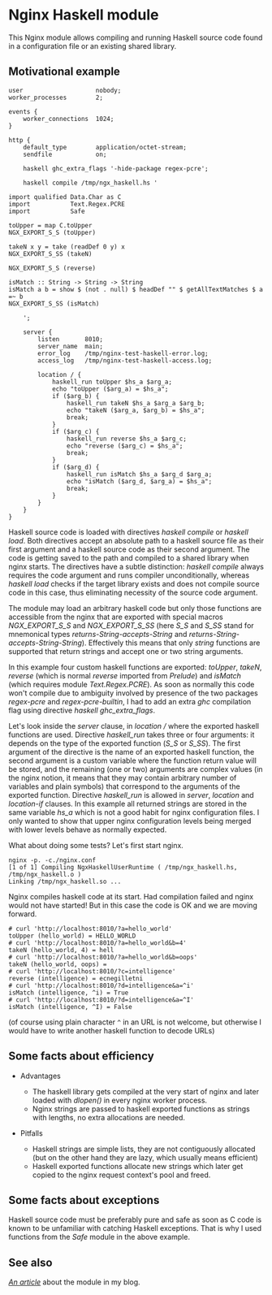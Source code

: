 Nginx Haskell module
====================

This Nginx module allows compiling and running Haskell source code found in a
configuration file or an existing shared library.

Motivational example
--------------------

```nginx
user                    nobody;
worker_processes        2;

events {
    worker_connections  1024;
}

http {
    default_type        application/octet-stream;
    sendfile            on;

    haskell ghc_extra_flags '-hide-package regex-pcre';

    haskell compile /tmp/ngx_haskell.hs '

import qualified Data.Char as C
import           Text.Regex.PCRE
import           Safe

toUpper = map C.toUpper
NGX_EXPORT_S_S (toUpper)

takeN x y = take (readDef 0 y) x
NGX_EXPORT_S_SS (takeN)

NGX_EXPORT_S_S (reverse)

isMatch :: String -> String -> String
isMatch a b = show $ (not . null) $ headDef "" $ getAllTextMatches $ a =~ b
NGX_EXPORT_S_SS (isMatch)

    ';

    server {
        listen       8010;
        server_name  main;
        error_log    /tmp/nginx-test-haskell-error.log;
        access_log   /tmp/nginx-test-haskell-access.log;

        location / {
            haskell_run toUpper $hs_a $arg_a;
            echo "toUpper ($arg_a) = $hs_a";
            if ($arg_b) {
                haskell_run takeN $hs_a $arg_a $arg_b;
                echo "takeN ($arg_a, $arg_b) = $hs_a";
                break;
            }
            if ($arg_c) {
                haskell_run reverse $hs_a $arg_c;
                echo "reverse ($arg_c) = $hs_a";
                break;
            }
            if ($arg_d) {
                haskell_run isMatch $hs_a $arg_d $arg_a;
                echo "isMatch ($arg_d, $arg_a) = $hs_a";
                break;
            }
        }
    }
}
```

Haskell source code is loaded with directives *haskell compile* or *haskell
load*. Both directives accept an absolute path to a haskell source file as their
first argument and a haskell source code as their second argument. The code is
getting saved to the path and compiled to a shared library when nginx starts.
The directives have a subtle distinction: *haskell compile* always requires the
code argument and runs compiler unconditionally, whereas *haskell load* checks
if the target library exists and does not compile source code in this case, thus
eliminating necessity of the source code argument.

The module may load an arbitrary haskell code but only those functions are
accessible from the nginx that are exported with special macros *NGX_EXPORT_S_S*
and *NGX_EXPORT_S_SS* (here *S_S* and *S_SS* stand for mnemonical types
*returns-String-accepts-String* and *returns-String-accepts-String-String*).
Effectively this means that only *string* functions are supported that return
strings and accept one or two string arguments.

In this example four custom haskell functions are exported: *toUpper*, *takeN*,
*reverse* (which is normal *reverse* imported from *Prelude*) and *isMatch*
(which requires module *Text.Regex.PCRE*). As soon as normally this code won't
compile due to ambiguity involved by presence of the two packages *regex-pcre*
and *regex-pcre-builtin*, I had to add an extra *ghc* compilation flag using
directive *haskell ghc_extra_flags*.

Let's look inside the *server* clause, in *location /* where the exported
haskell functions are used. Directive *haskell_run* takes three or four
arguments: it depends on the type of the exported function (*S_S* or *S_SS*).
The first argument of the directive is the name of an exported haskell function,
the second argument is a custom variable where the function return value will be
stored, and the remaining (one or two) arguments are complex values (in the
nginx notion, it means that they may contain arbitrary number of variables and
plain symbols) that correspond to the arguments of the exported function.
Directive *haskell_run* is allowed in *server*, *location* and *location-if*
clauses. In this example all returned strings are stored in the same variable
*hs_a* which is not a good habit for nginx configuration files. I only wanted to
show that upper nginx configuration levels being merged with lower levels behave
as normally expected.

What about doing some tests? Let's first start nginx.

```
nginx -p. -c./nginx.conf
[1 of 1] Compiling NgxHaskellUserRuntime ( /tmp/ngx_haskell.hs, /tmp/ngx_haskell.o )
Linking /tmp/ngx_haskell.so ...
```

Nginx compiles haskell code at its start. Had compilation failed and nginx would
not have started! But in this case the code is OK and we are moving forward.

```
# curl 'http://localhost:8010/?a=hello_world'
toUpper (hello_world) = HELLO_WORLD
# curl 'http://localhost:8010/?a=hello_world&b=4'
takeN (hello_world, 4) = hell
# curl 'http://localhost:8010/?a=hello_world&b=oops'
takeN (hello_world, oops) = 
# curl 'http://localhost:8010/?c=intelligence'
reverse (intelligence) = ecnegilletni
# curl 'http://localhost:8010/?d=intelligence&a=^i'
isMatch (intelligence, ^i) = True
# curl 'http://localhost:8010/?d=intelligence&a=^I'
isMatch (intelligence, ^I) = False
```

(of course using plain character ``^`` in an URL is not welcome, but otherwise I
would have to write another haskell function to decode URLs)

Some facts about efficiency
---------------------------

- Advantages

    + The haskell library gets compiled at the very start of nginx and later
      loaded with *dlopen()* in every nginx worker process.
    + Nginx strings are passed to haskell exported functions as strings with
      lengths, no extra allocations are needed.

- Pitfalls

    + Haskell strings are simple lists, they are not contiguously allocated
      (but on the other hand they are lazy, which usually means efficient)
    + Haskell exported functions allocate new strings which later get copied 
      to the nginx request context's pool and freed.

Some facts about exceptions
---------------------------

Haskell source code must be preferably pure and safe as soon as C code is known
to be unfamiliar with catching Haskell exceptions. That is why I used functions
from the *Safe* module in the above example.

See also
--------

[*An article*](http://lin-techdet.blogspot.com/2015/12/nginx-module-to-enable-haskell-binding.html)
about the module in my blog.

